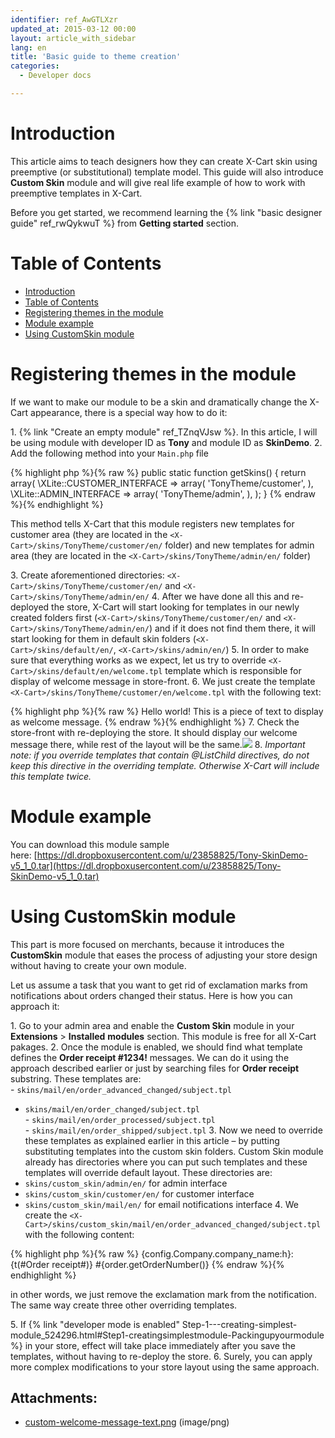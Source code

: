 ```yaml
---
identifier: ref_AwGTLXzr
updated_at: 2015-03-12 00:00
layout: article_with_sidebar
lang: en
title: 'Basic guide to theme creation'
categories:
  - Developer docs

---
```



# Introduction

This article aims to teach designers how they can create X-Cart skin using preemptive (or substitutional) template model. This guide will also introduce **Custom Skin** module and will give real life example of how to work with preemptive templates in X-Cart.

Before you get started, we recommend learning the {% link "basic designer guide" ref_rwQykwuT %} from **Getting started** section.

# Table of Contents

*   [Introduction](#introduction)
*   [Table of Contents](#table-of-contents)
*   [Registering themes in the module](#registering-themes-in-the-module)
*   [Module example](#module-example)
*   [Using CustomSkin module](#using-customskin-module)

# Registering themes in the module

If we want to make our module to be a skin and dramatically change the X-Cart appearance, there is a special way how to do it:

1\.  {% link "Create an empty module" ref_TZnqVJsw %}. In this article, I will be using module with developer ID as **Tony** and module ID as **SkinDemo**.
2\.  Add the following method into your `Main.php` file 

{% highlight php %}{% raw %}
    public static function getSkins()
    {
        return array(
            \XLite::CUSTOMER_INTERFACE => array(
                'TonyTheme/customer',
            ),
            \XLite::ADMIN_INTERFACE => array(
                'TonyTheme/admin',
            ),
        );
    }
{% endraw %}{% endhighlight %}

This method tells X-Cart that this module registers new templates for customer area (they are located in the `<X-Cart>/skins/TonyTheme/customer/en/` folder) and new templates for admin area (they are located in the `<X-Cart>/skins/TonyTheme/admin/en/` folder)

3\.  Create aforementioned directories: `<X-Cart>/skins/TonyTheme/customer/en/` and `<X-Cart>/skins/TonyTheme/admin/en/`
4\.  After we have done all this and re-deployed the store, X-Cart will start looking for templates in our newly created folders first (`<X-Cart>/skins/TonyTheme/customer/en/` and `<X-Cart>/skins/TonyTheme/admin/en/`) and if it does not find them there, it will start looking for them in default skin folders (`<X-Cart>/skins/default/en/`, `<X-Cart>/skins/admin/en/`)
5\.  In order to make sure that everything works as we expect, let us try to override `<X-Cart>/skins/default/en/welcome.tpl` template which is responsible for display of welcome message in store-front.
6\.  We just create the template `<X-Cart>/skins/TonyTheme/customer/en/welcome.tpl` with the following text: 

{% highlight php %}{% raw %}
Hello world! This is a piece of text to display as welcome message.
{% endraw %}{% endhighlight %}
7\.  Check the store-front with re-deploying the store. It should display our welcome message there, while rest of the layout will be the same.![]({{site.baseurl}}/attachments/8224814/8355867.png)
8\.  _Important note: if you override templates that contain @ListChild directives, do not keep this directive in the overriding template. Otherwise X-Cart will include this template twice._

# Module example

You can download this module sample here: [https://dl.dropboxusercontent.com/u/23858825/Tony-SkinDemo-v5_1_0.tar](https://dl.dropboxusercontent.com/u/23858825/Tony-SkinDemo-v5_1_0.tar)

# Using CustomSkin module

This part is more focused on merchants, because it introduces the **CustomSkin** module that eases the process of adjusting your store design without having to create your own module.

Let us assume a task that you want to get rid of exclamation marks from notifications about orders changed their status. Here is how you can approach it:

1\.  Go to your admin area and enable the **Custom Skin** module in your **Extensions** > **Installed** **modules** section. This module is free for all X-Cart pakages.
2\.  Once the module is enabled, we should find what template defines the **Order receipt #1234!** messages. We can do it using the approach described earlier or just by searching files for **Order receipt** substring. These templates are:  
- `skins/mail/en/order_advanced_changed/subject.tpl`  
- `skins/mail/en/order_changed/subject.tpl`  
- `skins/mail/en/order_processed/subject.tpl`  
- `skins/mail/en/order_shipped/subject.tpl`
3\.  Now we need to override these templates as explained earlier in this article – by putting substituting templates into the custom skin folders. Custom Skin module already has directories where you can put such templates and these templates will override default layout. These directories are:  
- `skins/custom_skin/admin/en/` for admin interface  
- `skins/custom_skin/customer/en/` for customer interface  
- `skins/custom_skin/mail/en/` for email notifications interface
4\.  We create the `<X-Cart>/skins/custom_skin/mail/en/order_advanced_changed/subject.tpl` with the following content: 

{% highlight php %}{% raw %}
{config.Company.company_name:h}: {t(#Order receipt#)} #{order.getOrderNumber()}
{% endraw %}{% endhighlight %}

in other words, we just remove the exclamation mark from the notification. The same way create three other overriding templates.

5\.  If {% link "developer mode is enabled" Step-1---creating-simplest-module_524296.html#Step1-creatingsimplestmodule-Packingupyourmodule %} in your store, effect will take place immediately after you save the templates, without having to re-deploy the store.
6\.  Surely, you can apply more complex modifications to your store layout using the same approach.

## Attachments:

* [custom-welcome-message-text.png]({{site.baseurl}}/attachments/8224814/8355867.png) (image/png)